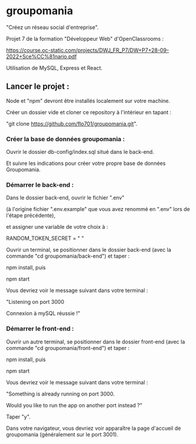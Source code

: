 # groupomania
"Créez un réseau social d'entreprise".

Projet 7 de la formation "Développeur Web" d'OpenClassrooms :

https://course.oc-static.com/projects/DWJ_FR_P7/DW+P7+28-09-2022+Sce%CC%81nario.pdf

Utilisation de MySQL, Express et React.

## Lancer le projet :
Node et "npm" devront être installés localement sur votre machine.

Créer un dossier vide et cloner ce repository à l'intérieur en tapant : 

"git clone https://github.com/flo701/groupomania.git".

### Créer la base de données groupomania :
Ouvrir le dossier db-config/index.sql situé dans le back-end. 

Et suivre les indications pour créer votre propre base de données Groupomania.

### Démarrer le back-end :
Dans le dossier back-end, ouvrir le fichier ".env" 

(à l'origine fichier ".env.example" que vous avez renommé en ".env" lors de l'étape précédente),

et assigner une variable de votre choix à :

RANDOM_TOKEN_SECRET = " "

Ouvrir un terminal, se positionner dans le dossier back-end (avec la commande "cd groupomania/back-end") et taper :

npm install, puis

npm start

Vous devriez voir le message suivant dans votre terminal : 

"Listening on port 3000

Connexion à mySQL réussie !"

### Démarrer le front-end :
Ouvrir un autre terminal, se positionner dans le dossier front-end (avec la commande "cd groupomania/front-end") et taper :

npm install, puis

npm start

Vous devriez voir le message suivant dans votre terminal : 

"Something is already running on port 3000.

Would you like to run the app on another port instead ?"

Taper "y". 

Dans votre navigateur, vous devriez voir apparaître la page d'accueil de groupomania (généralement sur le port 3001).





